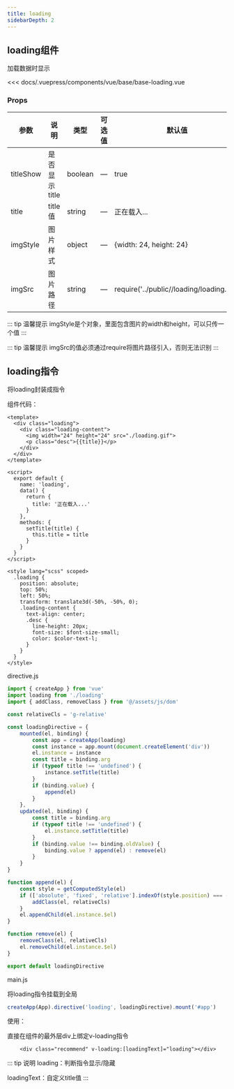 ```yaml
---
title: loading                  
sidebarDepth: 2
---
```


## loading组件

加载数据时显示

<base-loading></base-loading>

<component-block>

<<< docs/.vuepress/components/vue/base/base-loading.vue

</component-block>

### Props

| 参数          | 说明            | 类型            | 可选值                 | 默认值   |
|-------------  |---------------- |---------------- |---------------------- |-------- |
| titleShow    | 是否显示title | boolean    | — | true |
| title        | title值      | string     | — | 正在载入... |
| imgStyle     | 图片样式      | object     | — | {width: 24, height: 24} |
| imgSrc        | 图片路径     | string     | — | require('../public//loading/loading.gif') |

::: tip  温馨提示
imgStyle是个对象，里面包含图片的width和height，可以只传一个值
::: 

::: tip  温馨提示
imgSrc的值必须通过require将图片路径引入，否则无法识别
::: 

## loading指令

将loading封装成指令

组件代码：

```vue
<template>
  <div class="loading">
    <div class="loading-content">
      <img width="24" height="24" src="./loading.gif">
      <p class="desc">{{title}}</p>
    </div>
  </div>
</template>

<script>
  export default {
    name: 'loading',
    data() {
      return {
        title: '正在载入...'
      }
    },
    methods: {
      setTitle(title) {
        this.title = title
      }
    }
  }
</script>

<style lang="scss" scoped>
  .loading {
    position: absolute;
    top: 50%;
    left: 50%;
    transform: translate3d(-50%, -50%, 0);
    .loading-content {
      text-align: center;
      .desc {
        line-height: 20px;
        font-size: $font-size-small;
        color: $color-text-l;
      }
    }
  }
</style>

```

directive.js

```js
import { createApp } from 'vue'
import loading from './loading'
import { addClass, removeClass } from '@/assets/js/dom'

const relativeCls = 'g-relative'

const loadingDirective = {
    mounted(el, binding) {
        const app = createApp(loading)
        const instance = app.mount(document.createElement('div'))
        el.instance = instance
        const title = binding.arg
        if (typeof title !== 'undefined') {
            instance.setTitle(title)
        }
        if (binding.value) {
            append(el)
        }
    },
    updated(el, binding) {
        const title = binding.arg
        if (typeof title !== 'undefined') {
            el.instance.setTitle(title)
        }
        if (binding.value !== binding.oldValue) {
            binding.value ? append(el) : remove(el)
        }
    }
}

function append(el) {
    const style = getComputedStyle(el)
    if (['absolute', 'fixed', 'relative'].indexOf(style.position) === -1) {
        addClass(el, relativeCls)
    }
    el.appendChild(el.instance.$el)
}

function remove(el) {
    removeClass(el, relativeCls)
    el.removeChild(el.instance.$el)
}

export default loadingDirective
```

main.js

将loading指令挂载到全局

```js
createApp(App).directive('loading', loadingDirective).mount('#app')
```

使用：

直接在组件的最外层div上绑定v-loading指令

```vue
    <div class="recommend" v-loading:[loadingText]="loading"></div>
```

::: tip 说明
loading：判断指令显示/隐藏

loadingText：自定义title值
:::